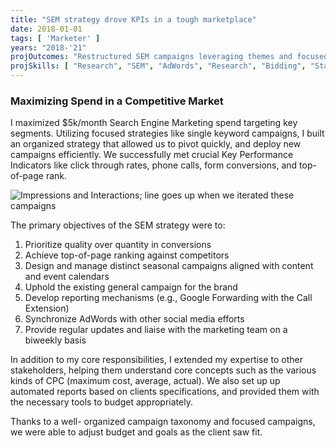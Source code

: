 ```yaml
---
title: "SEM strategy drove KPIs in a tough marketplace"
date: 2018-01-01
tags: [ 'Marketer' ]
years: "2018-'21"
projOutcomes: "Restructured SEM campaigns leveraging themes and focused targeting that drove conversions, with a $5k per month spend."
projSkills: [ "Research", "SEM", "AdWords", "Research", "Bidding", "Stakeholder Management", "Teaching"  ]
---
```


### Maximizing Spend in a Competitive Market

I maximized $5k/month Search Engine Marketing spend targeting key segments. Utilizing focused strategies like single keyword campaigns, I built an organized strategy that allowed us to pivot quickly, and deploy new campaigns efficiently. We successfully met crucial Key Performance Indicators like click through rates, phone calls, form conversions, and top-of-page rank.

![Impressions and Interactions; line goes up when we iterated these campaigns](/reserve-sem-2018.jpg)

The primary objectives of the SEM strategy were to:

1. Prioritize quality over quantity in conversions
1. Achieve top-of-page ranking against competitors
1. Design and manage distinct seasonal campaigns aligned with content and event calendars
1. Uphold the existing general campaign for the brand
1. Develop reporting mechanisms (e.g., Google Forwarding with the Call Extension)
1. Synchronize AdWords with other social media efforts
1. Provide regular updates and liaise with the marketing team on a biweekly basis

In addition to my core responsibilities, I extended my expertise to other stakeholders, helping them understand core concepts such as the various kinds of CPC (maximum cost, average, actual). We also set up up automated reports based on clients specifications, and provided them with the necessary tools to budget appropriately. 

Thanks to a well- organized campaign taxonomy and focused campaigns, we were able to adjust budget and goals as the client saw fit. 